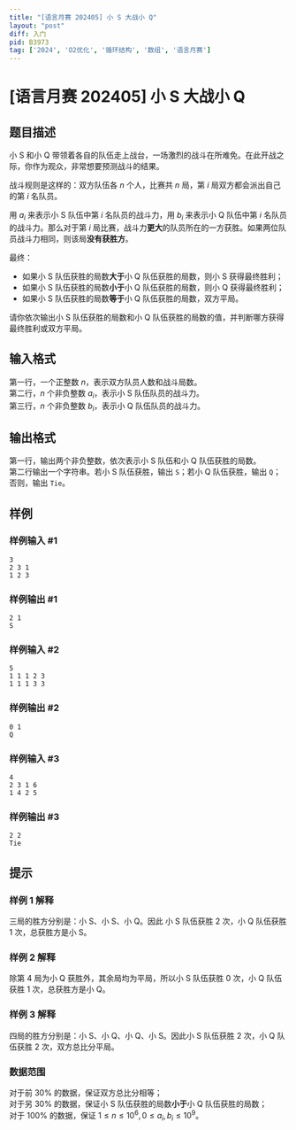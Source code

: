 ```yaml
---
title: "[语言月赛 202405] 小 S 大战小 Q"
layout: "post"
diff: 入门
pid: B3973
tag: ['2024', 'O2优化', '循环结构', '数组', '语言月赛']
---
```

# [语言月赛 202405] 小 S 大战小 Q
## 题目描述

小 S 和小 Q 带领着各自的队伍走上战台，一场激烈的战斗在所难免。在此开战之际，你作为观众，非常想要预测战斗的结果。

战斗规则是这样的：双方队伍各 $n$ 个人，比赛共 $n$ 局，第 $i$ 局双方都会派出自己的第 $i$ 名队员。

用 $a_i$ 来表示小 S 队伍中第 $i$ 名队员的战斗力，用 $b_i$ 来表示小 Q 队伍中第 $i$ 名队员的战斗力。那么对于第 $i$ 局比赛，战斗力**更大**的队员所在的一方获胜。如果两位队员战斗力相同，则该局**没有获胜方**。

最终：

- 如果小 S 队伍获胜的局数**大于**小 Q 队伍获胜的局数，则小 S 获得最终胜利；
- 如果小 S 队伍获胜的局数**小于**小 Q 队伍获胜的局数，则小 Q 获得最终胜利；
- 如果小 S 队伍获胜的局数**等于**小 Q 队伍获胜的局数，双方平局。

请你依次输出小 S 队伍获胜的局数和小 Q 队伍获胜的局数的值，并判断哪方获得最终胜利或双方平局。
## 输入格式

第一行，一个正整数 $n$，表示双方队员人数和战斗局数。  
第二行，$n$ 个非负整数 $a_i$，表示小 S 队伍队员的战斗力。  
第三行，$n$ 个非负整数 $b_i$，表示小 Q 队伍队员的战斗力。
## 输出格式

第一行，输出两个非负整数，依次表示小 S 队伍和小 Q 队伍获胜的局数。  
第二行输出一个字符串。若小 S 队伍获胜，输出 `S`；若小 Q 队伍获胜，输出 `Q`；否则，输出 `Tie`。
## 样例

### 样例输入 #1
```
3
2 3 1
1 2 3
```
### 样例输出 #1
```
2 1
S
```
### 样例输入 #2
```
5
1 1 1 2 3
1 1 1 3 3
```
### 样例输出 #2
```
0 1
Q
```
### 样例输入 #3
```
4
2 3 1 6
1 4 2 5
```
### 样例输出 #3
```
2 2
Tie
```
## 提示

### 样例 1 解释

三局的胜方分别是：小 S、小 S、小 Q。因此 小 S 队伍获胜 $2$ 次，小 Q 队伍获胜 $1$ 次，总获胜方是小 S。

### 样例 2 解释

除第 $4$ 局为小 Q 获胜外，其余局均为平局，所以小 S 队伍获胜 $0$ 次，小 Q 队伍获胜 $1$ 次，总获胜方是小 Q。

### 样例 3 解释

四局的胜方分别是：小 S、小 Q、小 Q、小 S。因此小 S 队伍获胜 $2$ 次，小 Q 队伍获胜 $2$ 次，双方总比分平局。

### 数据范围

对于前 $30 \%$ 的数据，保证双方总比分相等；  
对于另 $30 \%$ 的数据，保证小 S 队伍获胜的局数**小于**小 Q 队伍获胜的局数；  
对于 $100 \%$ 的数据，保证 $1 \leq n \leq 10^6, 0 \leq a_i, b_i \leq 10^9$。
